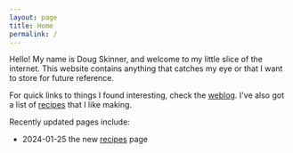 ```yaml
---
layout: page
title: Home
permalink: /
---
```


Hello! My name is Doug Skinner, and welcome to my little slice of the internet. This website contains anything that catches my eye or that I want to store for future reference.

For quick links to things I found interesting, check the [weblog](/weblog.html). I've also got a list of [recipes](/recipes/) that I like making.

Recently updated pages include:

- 2024-01-25 the new [recipes](/recipes/) page
